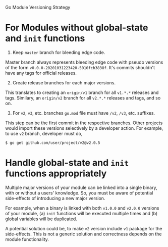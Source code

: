 Go Module Versioning Strategy

# For Modules without global-state and `init` functions

1. Keep `master` branch for bleeding edge code.

Master branch always represents bleeding edge code with pseudo versions of the
form `v0.0.0-20201031223420-5010fcb3838f`. It's commits shouldn't have any tags
for official releases.

2. Create release branches for each major versions.

This translates to creating an `origin/v1` branch for all `v1.*.*` releases and
tags. Similary, an `origin/v2` branch for all `v2.*.*` releases and tags, and
so on.

3. For `v2`, `v3`, etc. branches `go.mod` file must have `/v2`, `/v3`, etc. suffixes.

This step can be the first commit in the respective branches. Other projects
would import these versions selectively by a developer action. For example, to
use `v2` branch, developer must do,

```
$ go get github.com/user/project/v2@v2.0.5
```

# Handle global-state and `init` functions appropriately

Multiple major versions of your module can be linked into a single binary, with
or without a users' knowledge. So, you must be aware of potential side-effects
of introducing a new major version.

For example, when a binary is linked with both `v1.0.0` and `v2.0.0` versions
of your module, (a) `init` functions will be executed multiple times and (b)
global variables will be duplicated.

A potential solution could be, to make `v2` version include `v1` package for
the side-effects. This is not a generic solution and correctness depends on the
module functionality.
